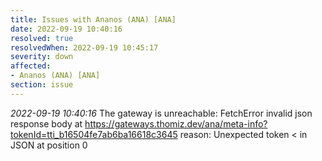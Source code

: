 ```yaml
---
title: Issues with Ananos (ANA) [ANA]
date: 2022-09-19 10:40:16
resolved: true
resolvedWhen: 2022-09-19 10:45:17
severity: down
affected:
- Ananos (ANA) [ANA]
section: issue
---
```


*2022-09-19 10:40:16* The gateway is unreachable: FetchError invalid json response body at https://gateways.thomiz.dev/ana/meta-info?tokenId=tti_b16504fe7ab6ba16618c3645 reason: Unexpected token < in JSON at position 0